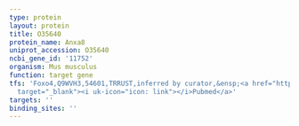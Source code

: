 ```yaml
---
type: protein
layout: protein
title: O35640
protein_name: Anxa8
uniprot_accession: O35640
ncbi_gene_id: '11752'
organism: Mus musculus
function: target gene
tfs: 'Foxo4,Q9WVH3,54601,TRRUST,inferred by curator,&ensp;<a href="https://www.ncbi.nlm.nih.gov/pubmed/?term=19376120%5Buid%5D"
  target="_blank"><i uk-icon="icon: link"></i>Pubmed</a>'
targets: ''
binding_sites: ''
---
```

